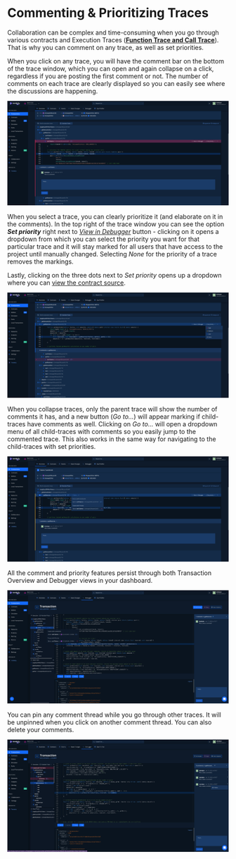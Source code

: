 # Commenting & Prioritizing Traces

Collaboration can be complex and time-consuming when you go through various contracts and Execution Traces ([**Function Trace and Call Trace**](execution-overview.md)). That is why you can comment on any trace, as well as set priorities.

When you click on any trace, you will have the comment bar on the bottom of the trace window, which you can open and again collapse on a click, regardless if you are posting the first comment or not. The number of comments on each trace are clearly displayed so you can easily see where the discussions are happening.

![](<../../.gitbook/assets/Screenshot 2022-01-17 at 15.14.56.png>)

When you select a trace, you can clearly prioritize it (and elaborate on it in the comments). In the top right of the trace window you can see the option _**Set priority**_ right next to [_View in Debugger_](../../debugger/how-to-use-tenderly-debugger/) button - clicking on it opens a dropdown from which you can select the priority you want for that particular trace and it will stay marked for all users that have access to the project until manually changed. Selecting _None_ for the priority of a trace removes the markings.

Lastly, clicking on the three dots next to _Set priority_ opens up a dropdown where you can [view the contract source](../../simulations-and-forks/how-to-simulate-a-transaction/editing-contract-source.md).

![](<../../.gitbook/assets/Screenshot 2022-01-17 at 15.16.29.png>)

When you collapse traces, only the parent trace will show the number of comments it has, and a new button (_Go to..._) will appear marking if child-traces have comments as well. Clicking on _Go to..._ will open a dropdown menu of all child-traces with comments so you easily jump to the commented trace. This also works in the same way for navigating to the child-traces with set priorities.

![](<../../.gitbook/assets/Screenshot 2022-01-17 at 15.18.47.png>)

All the comment and priority features persist through both Transaction Overview and Debugger views in your dashboard.

![](<../../.gitbook/assets/Screenshot 2022-01-17 at 15.21.04.png>)

You can pin any comment thread while you go through other traces. It will be unpinned when you click on another comment thread. You can also delete your comments.

![](<../../.gitbook/assets/Screenshot 2022-01-19 at 09.08.04.png>)
